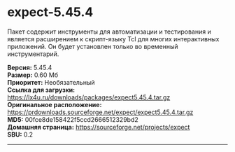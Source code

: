 # expect-5.45.4
Пакет содержит инструменты для автоматизации и тестирования и является расширением к скрипт-языку Tcl для многих интерактивных приложений. Он будет установлен только во временный инструментарий.

**Версия:** 5.45.4<br />
**Размер:** 0.60 Мб<br />
**Приоритет:** Необязательный<br />
**Ссылка для загрузки:** https://lx4u.ru/downloads/packages/expect5.45.4.tar.gz<br />
**Оригинальное расположение:** https://prdownloads.sourceforge.net/expect/expect5.45.4.tar.gz<br/>
**MD5:** 00fce8de158422f5ccd2666512329bd2<br />
**Домашняя страница:** https://sourceforge.net/projects/expect
<br />**SBU:** 0.2

***
